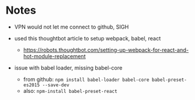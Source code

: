 # Notes

- VPN would not let me connect to github, SIGH
- used this thoughtbot article to setup webpack, babel, react
  - https://robots.thoughtbot.com/setting-up-webpack-for-react-and-hot-module-replacement

- issue with babel loader, missing babel-core
  - from github: `npm install babel-loader babel-core babel-preset-es2015 --save-dev
`
  - also: `npm-install babel-preset-react`